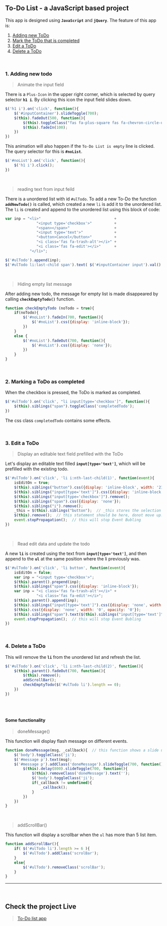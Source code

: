 ## **To-Do List** - a JavaScript based project

This app is designed using **`JavaScript`** and **`jQuery`**. The feature of this app is:  
1. [Adding new ToDo](#1-adding-new-todo)  
2. [Mark the ToDo that is completed](#2-mark-the-todo-that-is-completed)  
3. [Edit a ToDo](#3-edit-a-todo)  
4. [Delete a ToDo](#4-delete-a-todo)  

&nbsp;

### 1. Adding new todo  

> Animate the input field  

There is a `Plus-Icon` in the upper right corner, which is selected by query selector **`h1 i`**. By clicking this icon the input field slides down.
```javascript
$('h1 i').on('click', function(){
    $('#inputContainer').slideToggle(700);
    $(this).fadeOut(500, function(){
        $(this).toggleClass("fas fa-plus-square fas fa-chevron-circle-up");
        $(this).fadeIn(100);
    })
})
```

This animation will also happen if the `To-Do List is empty` line is clicked. The query selector for this is **`#noList`**.
```javascript
$('#noList').on('click', function(){
    $('h1 i').click();
})
```

&nbsp;

> reading text from input feild  
 
There is a unordered list with id `#ulTodo`. To add a new To-Do the function **`addNewTodo()`** is called, which created a new `li` is add it to the unordered list. The `li` is created and append to the unordered list using this block of code:  
```javascript
var inp = "<li>"                                 +
              "<input type='checkbox'>"          +
              "<span></span>"                    +
              "<input type='text'>"              +
              "<button>Cancel</button>"          +
              "<i class='fas fa-trash-alt'></i>" +
              "<i class='fas fa-edit'></i>"      +
           "</li>";

$('#ulTodo').append(inp);
$('#ulTodo li:last-child span').text( $('#inputContainer input').val() );
```

&nbsp;

> Hiding empty list message  

After adding new todo, the message for empty list is made disappeared by calling **`checkEmptyTodo()`** function. 
```javascript
function checkEmptyTodo (noTodo = true){
    if(noTodo){
        $('#noList').fadeIn(700, function(){
            $('#noList').css({display: 'inline-block'});
        })
    }
    else {
        $('#noList').fadeOut(700, function(){
            $('#noList').css({display: 'none'});
        })
    }
}
```  

&nbsp;


### 2. Marking a ToDo as completed  

When the checkbox is pressed, the ToDo is marked as completed.
```javascript
$('#ulTodo').on('click', "li input[type='checkbox']", function(){
    $(this).siblings("span").toggleClass('completedTodo');
})
```
The css class `completedTodo` contains some effects.  

&nbsp;

### 3. Edit a ToDo  

> Display an editable text field prefilled with the ToDo

Let's display an editable text filled **`input[type='text']`**, which will be prefilled with the existing todo.

```javascript
$('#ulTodo').on('click', 'li i:nth-last-child(1)', function(event){
    isEditOn = true;
    $(this).siblings("button").css({display: 'inline-block', width: '21%', opacity: '1.0'});
    $(this).siblings("input[type='text']").css({display: 'inline-block', width: '79%', opacity: '1.0'}).focus().val($(this).siblings("span").text());
    $(this).siblings("input[type='checkbox']").remove();
    $(this).siblings("span").css({display: 'none'});
    $(this).siblings("i").remove();
    _this = $(this).siblings("button");  // _this stores the selection for latter use on body click
    $(this).remove();  // this statement should be here, donot move up. Otherwise it will be deleted and selection will not work properly
    event.stopPropagation();  // this will stop Event Bubling
})
```  

&nbsp;

> Read edit data and update the todo

A new **`li`** is created using the text from **`input[type='text']`**, and then append to the **`ul`** at the same position where the li previously was.
```javascript
$('#ulTodo').on('click', 'li button', function(event){
    isEditOn = false;
    var inp = "<input type='checkbox'>";
    $(this).parent().prepend(inp);
    $(this).siblings("span").css({display: 'inline-block'});
    var inp = "<i class='fas fa-trash-alt'></i>" +
              "<i class='fas fa-edit'></i>";
    $(this).parent().append(inp);
    $(this).siblings("input[type='text']").css({display: 'none', width: '0', opacity: '0'});
    $(this).css({display: 'none', width: '0', opacity: '0'});
    $(this).siblings("span").text($(this).siblings("input[type='text']").val()).removeClass('completedTodo');
    event.stopPropagation();  // this will stop Event Bubling
})
```  

&nbsp;

### 4. Delete a ToDo  

This will remove the **`li`** from the unordered list and refresh the list.
```javascript
$('#ulTodo').on('click', 'li i:nth-last-child(2)', function(){
    $(this).parent().fadeOut(700, function(){
        $(this).remove();
        addScrollBar();
        checkEmptyTodo($('#ulTodo li').length == 0);
    })
})
```  

<br />
&nbsp;


#### Some functionality  

> doneMessage()  

This function will display flash message on different events.

```javascript
function doneMessage(msg, _callback){  // this function shows a slide up message when a new todo is added
    $('body').toggleClass('ji');
    $('#message p').text(msg);
    $('#message p').addClass('doneMessage').slideToggle(700, function(){
        $(this).delay(800).slideToggle(700, function(){
            $(this).removeClass('doneMessage').text('');
            $('body').toggleClass('ji');
            if(_callback != undefined){
                _callback();
            }
        })
    })
} 
```

&nbsp;
  
> addScrollBar() 

This function will display a scrollbar when the `ul` has more than 5 list item. 
```javascript
function addScrollBar(){
    if( $('#ulTodo li').length >= 6 ){
        $('#ulTodo').addClass('scrolBar');
    }
    else{
        $('#ulTodo').removeClass('scrolBar');
    }
}
```
<hr>

&nbsp;
&nbsp;

## Check the project Live
> [To-Do list app](http://github.com)



